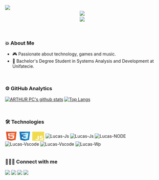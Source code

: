 <img src="https://komarev.com/ghpvc/?username=poncianodev&color=blueviolet&style=flat">
<div align='center'>
    <a href="https://github.com/poncianodev">
    <img src='https://media.giphy.com/media/iIqmM5tTjmpOB9mpbn/giphy.gif' height='128px' weidth'128px' target="_blank"><br>
    <img src="https://readme-typing-svg.herokuapp.com?color=%ffffff&center=true&vCenter=true&multiline=true&width=500&height=65&lines=Hello+Friend!;My+name+is+Lucas+Ponciano+and+I'm+a+Developer">
  </a></div><br><br>
 

### 💥  About Me
  
- 🎮 Passionate about technology, games and music.
- 📖 Bachelor's Degree Student in Systems Analysis and Development at Unifatecie.
 
 <br>
 
### ⚙️  GitHub Analytics

[![ARTHUR PC's github stats](https://github-readme-stats.vercel.app/api?username=poncianodev&show_icons=true&theme=radical&bg_color=30,0d0d0d,191919&title_color=fff&text_color=fff&icon_color=79ff97)](https://github.com/anuraghazra/github-readme-stats)
[![Top Langs](https://github-readme-stats.vercel.app/api/top-langs/?username=poncianodev&layout=compact&theme=radical&bg_color=30,0d0d0d,191919&title_color=fff&text_color=fff&icon_color=79ff97)](https://github.com/anuraghazra/github-readme-stats)

<br>

### 🛠  Technologies

<div style="display: inline_block">
  <img align="center" alt="Lucas-HTML" height="30" width="40" src="https://raw.githubusercontent.com/devicons/devicon/master/icons/html5/html5-original.svg">
  <img align="center" alt="Lucas-CSS" height="30" width="40" src="https://raw.githubusercontent.com/devicons/devicon/master/icons/css3/css3-original.svg">
  <img align="center" alt="Lucas-Js" height="30" width="40" src="https://raw.githubusercontent.com/devicons/devicon/master/icons/javascript/javascript-plain.svg">
    <img align="center" alt="Lucas-Js" height="30" width="40" src="https://cdn.jsdelivr.net/gh/devicons/devicon/icons/typescript/typescript-original.svg">
    <img align="center" alt="Lucas-Js" height="30" width="40" src="https://cdn.jsdelivr.net/gh/devicons/devicon/icons/react/react-original.svg"> 
   <img align="center" alt="Lucas-NODE" height="30" width="40" src="https://cdn.worldvectorlogo.com/logos/nodejs-icon.svg">
  <img align="center" alt="Lucas-Vscode" height="30" width="40" src="https://cdn.jsdelivr.net/gh/devicons/devicon/icons/mysql/mysql-original.svg"/>
    <img align="center" alt="Lucas-Vscode" height="30" width="40" src="https://cdn.jsdelivr.net/gh/devicons/devicon/icons/mongodb/mongodb-original.svg"/>
  <img align="center" alt="Lucas-Wp" height="30" width="40" src="https://cdn.jsdelivr.net/gh/devicons/devicon/icons/wordpress/wordpress-original.svg" />
  </div>
  
  <br>
    
### 👨🏽‍🦲  Connect with me

<div> 
  <a href="https://instagram.com/poncianodev" target="_blank"><img src="https://img.shields.io/badge/-Instagram-%23E4405F?style=for-the-badge&logo=instagram&logoColor=white" target="_blank"></a>
 <a href="https://discord.gg/poncianodev#4387" target="_blank"><img src="https://img.shields.io/badge/Discord-7289DA?style=for-the-badge&logo=discord&logoColor=white" target="_blank"></a> 
  <a href = "mailto:poncianodeveloper@gmail.com"><img src="https://img.shields.io/badge/-Gmail-%23333?style=for-the-badge&logo=gmail&logoColor=white" target="_blank"></a>
  <a href="https://www.linkedin.com/in/lucas-ponciano/" target="_blank"><img src="https://img.shields.io/badge/-LinkedIn-%230077B5?style=for-the-badge&logo=linkedin&logoColor=white" target="_blank"></a> 
</div>

<!-- ![Snake animation](https://github.com/poncianodev/poncianodev/blob/output/github-contribution-grid-snake.svg) -->
